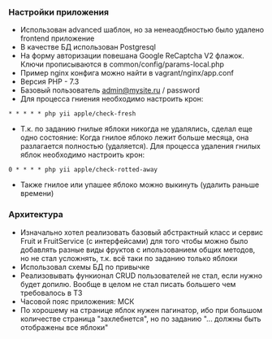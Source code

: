 ### Настройки приложения
- Использован advanced шаблон, но за ненеаодбностью было удалено frontend приложение
- В качестве БД использован Postgresql
- На форму авторизации повешана Google ReCaptcha V2 флажок. Ключи прописываются в common/config/params-local.php
- Пример nginx конфига можно найти в vagrant/nginx/app.conf
- Версия PHP - 7.3
- Базовый пользователь admin@mysite.ru / password
- Для процесса гниения необходимо настроить крон:
```
* * * * * php yii apple/check-fresh
```
- Т.к. по заданию гнилые яблоки никогда не удалялись, сделал еще одно состояние: Когда гнилое яблоко лежит больше месяца, она разлагается полностью (удаляется). 
Для процесса удаления гнилых яблок необходимо настроить крон:
```
0 * * * * php yii apple/check-rotted-away
```
- Также гнилое или упашее яблоко можно выкинуть (удалить раньше времени)

### Архитектура
- Изначально хотел реализовать базовый абстрактный класс и сервис Fruit и FruitService (с интерфейсами) для того чтобы можно было добавлять разные виды фруктов 
с ипользованием общих методов, но не стал усложнять, т.к. всё таки по заданию только яблоки
- Использовал схемы БД по привычке
- Реализовывать функионал CRUD пользователей не стал, если нужно будет допилю. Вообще в целом не стал писать большего чем требовалось в ТЗ
- Часовой пояс приложения: МСК
- По хорошему на  странице яблок нужен пагинатор, ибо при большом количестве страница "захлебнется", но по заданию "... должны быть отображены все яблоки"
